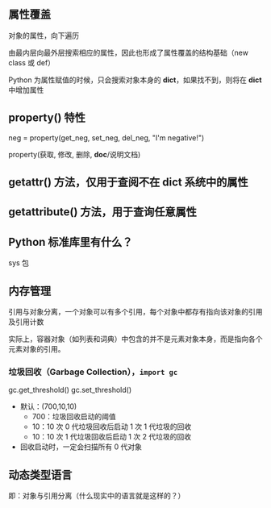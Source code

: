 ## 属性覆盖

对象的属性，向下遍历

由最内层向最外层搜索相应的属性，因此也形成了属性覆盖的结构基础（new class 或 def）

Python 为属性赋值的时候，只会搜索对象本身的 __dict__，如果找不到，则将在 __dict__ 中增加属性

## property() 特性

neg = property(get_neg, set_neg, del_neg, "I'm negative!")

property(获取, 修改, 删除, __doc__/说明文档)

## __getattr__() 方法，仅用于查阅不在 __dict__ 系统中的属性

## __getattribute__() 方法，用于查询任意属性

## Python 标准库里有什么？

sys 包

## 内存管理

引用与对象分离，一个对象可以有多个引用，每个对象中都存有指向该对象的引用及引用计数

实际上，容器对象（如列表和词典）中包含的并不是元素对象本身，而是指向各个元素对象的引用。

### 垃圾回收（Garbage Collection），```import gc```

gc.get_threshold()
gc.set_threshold()

- 默认：(700,10,10)
  - 700：垃圾回收启动的阈值
  - 10：10 次 0 代垃圾回收后启动 1 次 1 代垃圾的回收
  - 10：10 次 1 代垃圾回收后启动 1 次 2 代垃圾的回收
- 回收启动时，一定会扫描所有 0 代对象

## 动态类型语言

即：对象与引用分离（什么现实中的语言就是这样的？）
